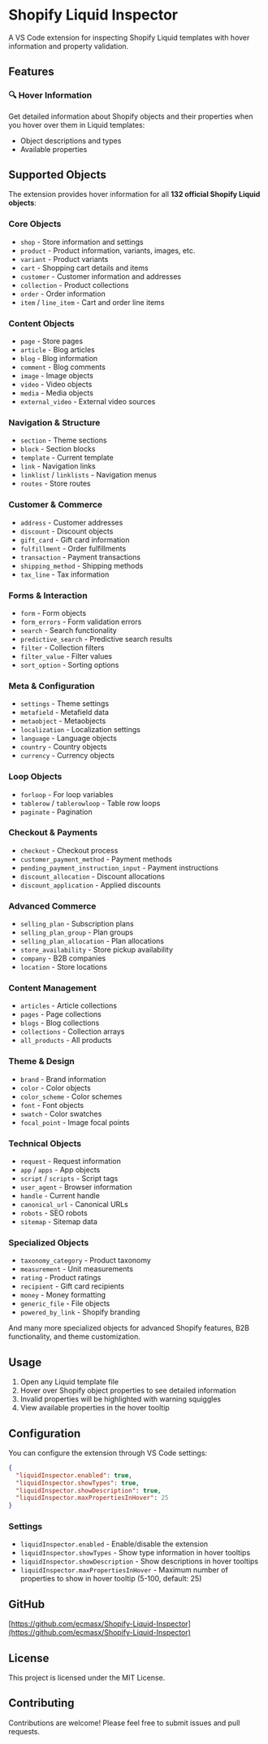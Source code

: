 # Shopify Liquid Inspector

A VS Code extension for inspecting Shopify Liquid templates with hover information and property validation.

## Features

### 🔍 Hover Information

Get detailed information about Shopify objects and their properties when you hover over them in Liquid templates:

- Object descriptions and types
- Available properties

## Supported Objects

The extension provides hover information for all **132 official Shopify Liquid objects**:

### Core Objects

- `shop` - Store information and settings
- `product` - Product information, variants, images, etc.
- `variant` - Product variants
- `cart` - Shopping cart details and items
- `customer` - Customer information and addresses
- `collection` - Product collections
- `order` - Order information
- `item` / `line_item` - Cart and order line items

### Content Objects

- `page` - Store pages
- `article` - Blog articles
- `blog` - Blog information
- `comment` - Blog comments
- `image` - Image objects
- `video` - Video objects
- `media` - Media objects
- `external_video` - External video sources

### Navigation & Structure

- `section` - Theme sections
- `block` - Section blocks
- `template` - Current template
- `link` - Navigation links
- `linklist` / `linklists` - Navigation menus
- `routes` - Store routes

### Customer & Commerce

- `address` - Customer addresses
- `discount` - Discount objects
- `gift_card` - Gift card information
- `fulfillment` - Order fulfillments
- `transaction` - Payment transactions
- `shipping_method` - Shipping methods
- `tax_line` - Tax information

### Forms & Interaction

- `form` - Form objects
- `form_errors` - Form validation errors
- `search` - Search functionality
- `predictive_search` - Predictive search results
- `filter` - Collection filters
- `filter_value` - Filter values
- `sort_option` - Sorting options

### Meta & Configuration

- `settings` - Theme settings
- `metafield` - Metafield data
- `metaobject` - Metaobjects
- `localization` - Localization settings
- `language` - Language objects
- `country` - Country objects
- `currency` - Currency objects

### Loop Objects

- `forloop` - For loop variables
- `tablerow` / `tablerowloop` - Table row loops
- `paginate` - Pagination

### Checkout & Payments

- `checkout` - Checkout process
- `customer_payment_method` - Payment methods
- `pending_payment_instruction_input` - Payment instructions
- `discount_allocation` - Discount allocations
- `discount_application` - Applied discounts

### Advanced Commerce

- `selling_plan` - Subscription plans
- `selling_plan_group` - Plan groups
- `selling_plan_allocation` - Plan allocations
- `store_availability` - Store pickup availability
- `company` - B2B companies
- `location` - Store locations

### Content Management

- `articles` - Article collections
- `pages` - Page collections
- `blogs` - Blog collections
- `collections` - Collection arrays
- `all_products` - All products

### Theme & Design

- `brand` - Brand information
- `color` - Color objects
- `color_scheme` - Color schemes
- `font` - Font objects
- `swatch` - Color swatches
- `focal_point` - Image focal points

### Technical Objects

- `request` - Request information
- `app` / `apps` - App objects
- `script` / `scripts` - Script tags
- `user_agent` - Browser information
- `handle` - Current handle
- `canonical_url` - Canonical URLs
- `robots` - SEO robots
- `sitemap` - Sitemap data

### Specialized Objects

- `taxonomy_category` - Product taxonomy
- `measurement` - Unit measurements
- `rating` - Product ratings
- `recipient` - Gift card recipients
- `money` - Money formatting
- `generic_file` - File objects
- `powered_by_link` - Shopify branding

And many more specialized objects for advanced Shopify features, B2B functionality, and theme customization.

## Usage

1. Open any Liquid template file
2. Hover over Shopify object properties to see detailed information
3. Invalid properties will be highlighted with warning squiggles
4. View available properties in the hover tooltip

## Configuration

You can configure the extension through VS Code settings:

```json
{
  "liquidInspector.enabled": true,
  "liquidInspector.showTypes": true,
  "liquidInspector.showDescription": true,
  "liquidInspector.maxPropertiesInHover": 25
}
```

### Settings

- `liquidInspector.enabled` - Enable/disable the extension
- `liquidInspector.showTypes` - Show type information in hover tooltips
- `liquidInspector.showDescription` - Show descriptions in hover tooltips
- `liquidInspector.maxPropertiesInHover` - Maximum number of properties to show in hover tooltip (5-100, default: 25)

## GitHub

[https://github.com/ecmasx/Shopify-Liquid-Inspector](https://github.com/ecmasx/Shopify-Liquid-Inspector)

## License

This project is licensed under the MIT License.

## Contributing

Contributions are welcome! Please feel free to submit issues and pull requests.
